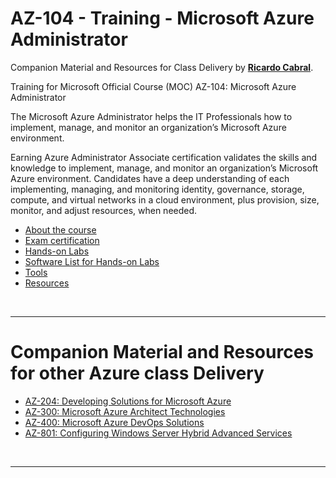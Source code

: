 

<a id="top" />

# AZ-104 - Training - Microsoft Azure Administrator

Companion Material and Resources for Class Delivery by [**Ricardo Cabral**](https://www.rramoscabral.com).

Training for Microsoft Official Course (MOC) AZ-104: Microsoft Azure Administrator

The Microsoft Azure Administrator helps the IT Professionals how to implement, manage, and monitor an organization’s Microsoft Azure environment.

Earning Azure Administrator Associate certification validates the skills and knowledge to implement, manage, and monitor an organization’s Microsoft Azure environment. Candidates have a deep understanding of each implementing, managing, and monitoring identity, governance, storage, compute, and virtual networks in a cloud environment, plus provision, size, monitor, and adjust resources, when needed.

- [About the course](./about-the-course.md)
- [Exam certification](./exam.md)
- [Hands-on Labs](./hands-on-labs.md)
- [Software List for Hands-on Labs](./Lab-Setup.md)
- [Tools](./tools.md)
- [Resources](./resources.md)



<br>

---

<a id="othertraining" />

# Companion Material and Resources for other Azure class Delivery

- [AZ-204: Developing Solutions for Microsoft Azure](https://az-204.rramoscabral.com)
- [AZ-300: Microsoft Azure Architect Technologies](https://az-300.rramoscabral.com)
- [AZ-400: Microsoft Azure DevOps Solutions](https://az-400.rramoscabral.com)
- [AZ-801: Configuring Windows Server Hybrid Advanced Services](https://az-801.rramoscabral.com)

<br/>

---
